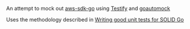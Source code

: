 
An attempt to mock out [aws-sdk-go](https://github.com/aws/aws-sdk-go) using [Testify](github.com/stretchr/testify) and [goautomock](https://github.com/ernesto-jimenez/goautomock)

Uses the methodology described in [Writing good unit tests for SOLID Go](https://blog.gopheracademy.com/advent-2016/how-to-write-good-tests-for-solid-code/)  